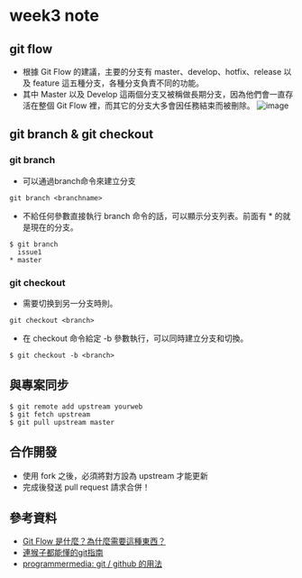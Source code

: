 # week3 note
## git flow
* 根據 Git Flow 的建議，主要的分支有 master、develop、hotfix、release 以及 feature 這五種分支，各種分支負責不同的功能。
* 其中 Master 以及 Develop 這兩個分支又被稱做長期分支，因為他們會一直存活在整個 Git Flow 裡，而其它的分支大多會因任務結束而被刪除。
![image](https://user-images.githubusercontent.com/62127656/136133307-506a7863-aa77-4ff9-9740-f4e77b446799.png)

## git branch & git checkout
### git branch
* 可以通過branch命令來建立分支
```
git branch <branchname>
```
* 不給任何參數直接執行 branch 命令的話，可以顯示分支列表。前面有 * 的就是現在的分支。
```
$ git branch
  issue1
* master
```
### git checkout
* 需要切换到另一分支時則。
```
git checkout <branch>
```
* 在 checkout 命令給定 -b 參數執行，可以同時建立分支和切換。
```
$ git checkout -b <branch>
```
## 與專案同步
```
$ git remote add upstream yourweb
$ git fetch upstream
$ git pull upstream master
```
## 合作開發
* 使用 fork 之後，必須將對方設為 upstream 才能更新
* 完成後發送 pull request 請求合併！
## 參考資料
* [Git Flow 是什麼？為什麼需要這種東西？](https://gitbook.tw/chapters/gitflow/why-need-git-flow.html)
* [連猴子都能懂的git指南](https://backlog.com/git-tutorial/tw/stepup/stepup2_1.html)
* [programmermedia: git / github 的用法](https://programmermedia.org/root/%E9%99%B3%E9%8D%BE%E8%AA%A0/%E6%8A%80%E8%83%BD/git.md)
